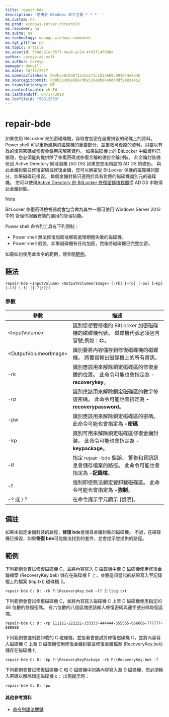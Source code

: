 ```yaml
---
title: repair-bde
description: '適用於 Windows 命令主題 * * *- '
ms.custom: na
ms.prod: windows-server-threshold
ms.reviewer: na
ms.suite: na
ms.technology: manage-windows-commands
ms.tgt_pltfrm: na
ms.topic: article
ms.assetid: 534dca1a-05f7-4ea8-ac24-4fe5f14f988a
author: coreyp-at-msft
ms.author: coreyp
manager: dongill
ms.date: 10/16/2017
ms.openlocfilehash: 9e2bce0c0a0f12a3a171c161a669c903044e8b4b
ms.sourcegitcommit: 0d0b32c8986ba7db9536e0b8648d4ddf9b03e452
ms.translationtype: MT
ms.contentlocale: zh-TW
ms.lasthandoff: 04/17/2019
ms.locfileid: "59813539"
---
```

# <a name="repair-bde"></a>repair-bde



如果使用 BitLocker 來加密磁碟機，存取會加密在嚴重損毀的硬碟上的資料。 Power shell 可以重新建構的磁碟機的重要部分，並搶救可復原的資料，只要以有效的復原密碼或修復金鑰用來解密資料。 如果磁碟機上的 BitLocker 中繼資料已損毀，您必須能夠提供除了修復密碼或修復金鑰的備份金鑰封裝。 此金鑰封裝備份到 Active Directory 網域服務 (AD DS) 如果您使用預設的 AD DS 的備份。 與此金鑰封裝並修復密碼或修復金鑰，您可以解密受 BitLocker 保護的磁碟機的部分，如果磁碟已損毀。 每個金鑰封裝只適用於具有對應的磁碟機識別元的磁碟機。 您可以使用[Active Directory 的 BitLocker 修復密碼檢視器](https://technet.microsoft.com/library/dd875531(v=ws.10).aspx)從 AD DS 中取得此金鑰封裝。

> [!NOTE]
> BitLocker 修復密碼檢視器就會包含做為其中一個可使用 Windows Server 2012 中的 管理伺服器安裝的選用的管理功能。

Power shell 命令列工具有下列限制：
-   Power shell 無法修復加密或解密處理期間失敗的磁碟機。
-   Power shell 假設，如果磁碟機有任何加密，然後將磁碟機已完整加密。

如需如何使用此命令的範例，請參閱[範例](#BKMK_Examples)。

## <a name="syntax"></a>語法

```
repair-bde <InputVolume> <OutputVolumeorImage> [-rk] [–rp] [-pw] [–kp] [–lf] [-f] [{-?|/?}]
```

### <a name="parameters"></a>參數

|參數|描述|
|---------|-----------|
|\<InputVolume>|識別您想要修復的 BitLocker 加密磁碟機的磁碟機代號。 磁碟機代號必須包含冒號;例如：**C:**。|
|\<OutputVolumeorImage>|識別要將內容儲存到修復磁碟機的磁碟機。 將覆寫輸出磁碟機上的所有資訊。|
|-rk|識別應該用來解除鎖定磁碟區的修復金鑰的位置。 此命令可能也會指定為 **-recoverykey**。|
|-rp|識別應該用來解除鎖定磁碟區的數字修復密碼。 此命令可能也會指定為 **-recoverypassword**。|
|-pw|識別應該用來解除鎖定磁碟區的密碼。 此命令可能也會指定為 **-密碼**|
|-kp|識別可用來解除鎖定磁碟區修復金鑰封裝。 此命令可能也會指定為 **-keypackage**。|
|-lf|指定 repair-bde 錯誤、 警告和資訊訊息會儲存檔案的路徑。 此命令可能也會指定為 **-記錄檔**。|
|-f|強制即使無法鎖定要卸載磁碟區。 此命令可能也會指定為 **-強制**。|
|-? 或 /？|在命令提示字元顯示 [說明]。|

## <a name="remarks"></a>備註

如果未指定金鑰封裝的路徑，**修復 bde**會搜尋金鑰封裝的磁碟機。 不過，在硬碟機已損毀，如果**修復 bde**可能無法找到的套件，並會提示您提供的路徑。

## <a name="BKMK_Examples"></a>範例

下列範例會嘗試修復磁碟機 C，並將內容寫入 C 磁碟機中至 D 磁碟機使用修復金鑰檔案 (RecoveryKey.bek) 儲存在磁碟機 F 上，並將這項嘗試的結果寫入至記錄檔上的檔案 (log.txt) 磁碟機 Z。
```
repair-bde C: D: -rk F:\RecoveryKey.bek –lf Z:\log.txt
```
下列範例會嘗試修復磁碟機 C，並將內容寫入磁碟機 C 上至 D 磁碟機使用指定的 48 位數的修復密碼。 有六位數的八個區塊應該輸入修復密碼與連字號分隔每個區塊。
```
repair-bde C: D: -rp 111111-222222-333333-444444-555555-666666-777777-888888
```
下列範例會強制要卸載的 C 磁碟機，並接著會嘗試將修復磁碟機 C，並將內容寫入磁碟機 C 上至 D 磁碟機使用修復金鑰封裝並修復金鑰檔案 (RecoveryKey.bek) 儲存在磁碟機 f。
```
repair-bde C: D: -kp F:\RecoveryKeyPackage -rk F:\RecoveryKey.bek -f
```
下列範例會嘗試修復磁碟機 C 和 C 磁碟機中的將內容寫入至 D 磁碟機，您必須輸入密碼以解除鎖定磁碟機 c： 出現提示時：
```
repair-bde C: D: -pw
```

#### <a name="additional-references"></a>其他參考資料

-   [命令列語法關鍵](command-line-syntax-key.md)